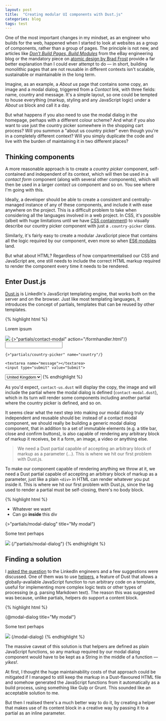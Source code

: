 ```yaml
---
layout: post
title:  "Creating modular UI components with Dust.js"
categories: blog
tags: test
---
```

One of the most important changes in my mindset, as an engineer who builds for the web, happened when I started to look at websites as a group of components, rather than a group of pages. The principle is not new, and articles like *[Don’t Build Pages, Build Modules](http://www.ebaytechblog.com/2014/10/02/dont-build-pages-build-modules/)* from the eBay engineering blog or the mandatory piece on [atomic design by Brad Frost](http://bradfrost.com/blog/post/atomic-web-design/) provide a far better explanation than I could ever attempt to do — in short, building monolithic pages that are not reusable in different contexts isn't scalable, sustainable or maintainable in the long term. 

Imagine, as an example, a *About us* page that contains some copy, an image and a modal dialog, triggered from a *Contact* link, with three fields: name, country and message. It's a simple layout, so one could be tempted to house everything (markup, styling and any JavaScript logic) under a *About us* block and call it a day. 

But what happens if you also need to use the modal dialog in the homepage, perhaps with a different colour scheme? And what if you also want to use just the country picker somewhere in the shopping cart process? Will you summon a "about us country picker" even though you're in a completely different context? Will you simply duplicate the code and live with the burden of maintaining it in two different places?

## Thinking components

A more reasonable approach is to create a *country picker* component, self-contained and independent of its context, which will then be used in a *contact form* component (along with several other components), which will then be used in a larger *contact us* component and so on. You see where I'm going with this.

Ideally, a developer should be able to create a consistent and centrally-managed instance of any of these components, and include it with ease anywhere on the project. This is a difficult problem to take when considering all the languages involved in a web project. In CSS, it's possible (albeit with huge limitations until we have [CSS containment](https://justmarkup.com/log/2016/04/css-containment/)) to visually describe our country picker component with just a `.country-picker` class.

Similarly, it's fairly easy to create a modular JavaScript piece that contains all the logic required by our component, even more so when [ES6 modules](http://exploringjs.com/es6/ch_modules.html) land.

But what about HTML? Regardless of how compartmentalised our CSS and JavaScript are, one still needs to include the correct HTML markup required to render the component every time it needs to be rendered.

## Enter Dust.js

[Dust.js](http://www.dustjs.com/) is LinkedIn's JavaScript templating engine, that works both on the server and on the browser. Just like most templating languages, it introduces the concept of partials, templates that can be reused by other templates.

{% highlight html %}
<!-- page/contact-us.dust -->
<section class="about-us">
  <p>Lorem ipsum</p>
  <img src="/about-us.jpg">
  {>"partials/contact-modal" action="/formhandler.html"/}
</section>

<!-- partials/contact-modal.dust -->
<div class="contact-modal">
  <form method="POST" action="{action}">
    <input type="text" name="name">
  
    {>"partials/country-picker" name="country"/}
  
    <textarea name="message"></textarea>
    <input type="submit" value="Submit">
  </form>
</div>

<!-- partials/country-picker.dust -->
<select class="country-picker" name="{name}">
  <option value="uk">United Kingdom</option>
  <!-- (...) -->
</select>
{% endhighlight %}

As you'd expect, `contact-us.dust` will display the copy, the image and will include the partial where the modal dialog is defined (`contact-modal.dust`), which in its turn will render some components including another partial where the country picker is defined, and so on.

It seems clear what the next step into making our modal dialog truly independent and reusable should be: instead of a contact modal component, we should really be building a generic modal dialog component, that in addition to a set of immutable elements (e.g. a title bar, close and confirm buttons), is also capable of rendering any arbitrary block of markup it receives, be it a form, an image, a video or anything else.

> We need a Dust partial capable of accepting an arbitrary block of markup as a parameter (...). This is where we hit our first problem with Dust.js.

To make our component capable of rendering anything we throw at it, we need a Dust partial capable of accepting an arbitrary block of markup as a parameter, just like a plain `<div>` in HTML can render whatever you put inside it. This is where we hit our first problem with Dust.js, since the tag used to render a partial must be self-closing, there's no body block.


{% highlight html %}
<!-- Just like we do this -->
<div>
  <ul>
    <li>Whatever we want</li>
    <li>Can go <strong>inside</strong> this div</li>
  </ul>
</div>

<!-- We want to do this (doesn't work) -->
{>"partials/modal-dialog" title="My modal"}
  <p>Some text perhaps</p>
  <img src="/an-image-too.jpg">
{/"partials/modal-dialog"}
{% endhighlight %}

## Finding a solution

I [asked the question](https://github.com/linkedin/dustjs/issues/715) to the LinkedIn engineers and a few suggestions were discussed. One of them was to use [helpers](http://www.dustjs.com/guides/dust-helpers/), a feature of Dust that allows a globally-available JavaScript function to run arbitrary code on a template, useful for implementing more complex logic tests or other types of processing (e.g. parsing Markdown text). The reason this was suggested was because, unlike partials, helpers do support a content block.

{% highlight html %}
<!-- This does work! -->
{@modal-dialog title="My modal"}
  <p>Some text perhaps</p>
  <img src="/an-image-too.jpg">
{/modal-dialog}
{% endhighlight %}

The massive caveat of this solution is that helpers are defined as plain JavaScript functions, so any markup required by our modal dialog component would have to be kept as a String in the middle of a function — *yikes!*. 

At first, I thought the huge maintainability costs of that approach could be mitigated if I managed to still keep the markup in a Dust-flavoured HTML file and somehow generated the JavaScript functions from it automatically as a build process, using something like Gulp or Grunt. This sounded like an acceptable solution to me.

But then I realised there's a much better way to do it, by creating a helper that makes use of its content block in a creative way by passing it to a partial as an inline parameter.


<!--tomb-->
